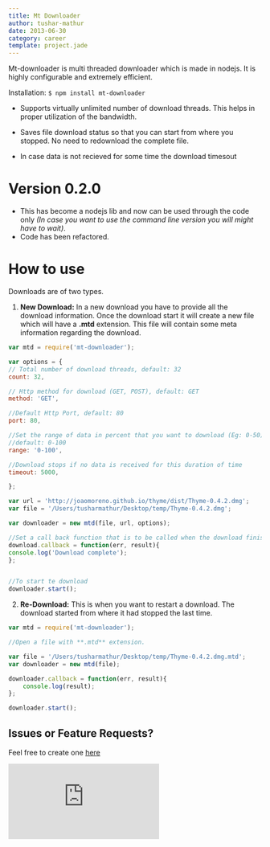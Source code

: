 ```yaml
---
title: Mt Downloader
author: tushar-mathur
date: 2013-06-30
category: career
template: project.jade
---
```

Mt-downloader is multi threaded downloader which is made in nodejs. It is highly configurable and extremely efficient.

Installation: ```$ npm install mt-downloader```

* Supports virtually unlimited number of download threads. This helps in proper utilization of the bandwidth.

* Saves file download status so that you can start from where you stopped. No need to redownload the complete file.

* In case data is not recieved for some time the download timesout

# Version 0.2.0
*	This has become a nodejs lib and now can be used through the code only *(In case you want to use the command line version you will might have to wait)*.
*	Code has been refactored.

# How to use

Downloads are of two types.

1. 	**New Download:** In a new download you have to provide all the download information. Once the download start it will create a new file which will have a **.mtd** extension. This file will contain some meta information regarding the download.

		
```javascript
var mtd = require('mt-downloader');

var options = {
// Total number of download threads, default: 32
count: 32, 

// Http method for download (GET, POST), default: GET
method: 'GET',

//Default Http Port, default: 80
port: 80,

//Set the range of data in percent that you want to download (Eg: 0-50)
//default: 0-100
range: '0-100',

//Download stops if no data is received for this duration of time
timeout: 5000,

};

var url = 'http://joaomoreno.github.io/thyme/dist/Thyme-0.4.2.dmg';
var file = '/Users/tusharmathur/Desktop/temp/Thyme-0.4.2.dmg';

var downloader = new mtd(file, url, options);

//Set a call back function that is to be called when the download finishes.
download.callback = function(err, result){
console.log('Download complete');
};


//To start te download
downloader.start();
```		



2. 	**Re-Download:** This is when you want to restart a download. The download started from where it had stopped the last time.
	
	
```javascript
var mtd = require('mt-downloader');

//Open a file with **.mtd** extension.

var file = '/Users/tusharmathur/Desktop/temp/Thyme-0.4.2.dmg.mtd';
var downloader = new mtd(file);

downloader.callback = function(err, result){
	console.log(result);
};

downloader.start();
```



## Issues or Feature Requests?
   Feel free to create one [here](https://github.com/tusharmath/Multi-threaded-downloader/issues/new)
      
<iframe src="http://ghbtns.com/github-btn.html?user=tusharmath&repo=multi-threaded-downloader&type=fork&count=true"
  allowtransparency="true" frameborder="0" scrolling="0" width="auto" height="auto"></iframe>   

